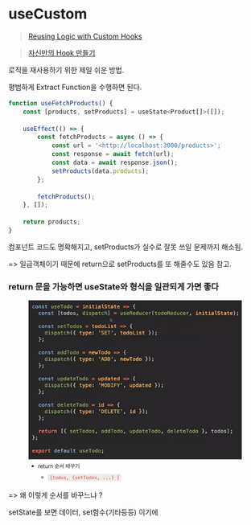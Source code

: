 # useCustom

> [Reusing Logic with Custom Hooks](https://beta.reactjs.org/learn/reusing-logic-with-custom-hooks)

> [자신만의 Hook 만들기](https://ko.reactjs.org/docs/hooks-custom.html)

로직을 재사용하기 위한 제일 쉬운 방법.

평범하게 Extract Function을 수행하면 된다.&#x20;

```jsx
function useFetchProducts() {
	const [products, setProducts] = useState<Product[]>([]);
	
	useEffect(() => {
		const fetchProducts = async () => {
			const url = '<http://localhost:3000/products>';
			const response = await fetch(url);
			const data = await response.json();
			setProducts(data.products);
		};

		fetchProducts();
	}, []);

	return products;
}
```

컴포넌트 코드도 명확해지고, setProducts가 실수로 잘못 쓰일 문제까지 해소됨.



\=> 일급객체이기 때문에 return으로 setProducts를 또 해줄수도 있음 참고.



### return 문을 가능하면 useState와 형식을 일관되게 가면 좋다

<figure><img src="../../.gitbook/assets/image.png" alt=""><figcaption></figcaption></figure>

\=> 왜 이렇게 순서를 바꾸느냐 ?

setState를 보면 데이터, set함수(기타등등) 이기에&#x20;

